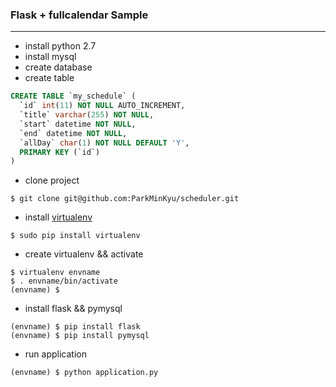 ### Flask + fullcalendar Sample
----------------------------
- install python 2.7
- install mysql
- create database
- create table

```sql
CREATE TABLE `my_schedule` (
  `id` int(11) NOT NULL AUTO_INCREMENT,
  `title` varchar(255) NOT NULL,
  `start` datetime NOT NULL,
  `end` datetime NOT NULL,
  `allDay` char(1) NOT NULL DEFAULT 'Y',
  PRIMARY KEY (`id`)
)
```

- clone project

```
$ git clone git@github.com:ParkMinKyu/scheduler.git
```

- install [virtualenv](https://virtualenv.pypa.io/en/stable/)

```
$ sudo pip install virtualenv
```

- create virtualenv && activate

```
$ virtualenv envname
$ . envname/bin/activate
(envname) $
```

- install flask && pymysql

```
(envname) $ pip install flask
(envname) $ pip install pymysql
```

- run application

```
(envname) $ python application.py
```

